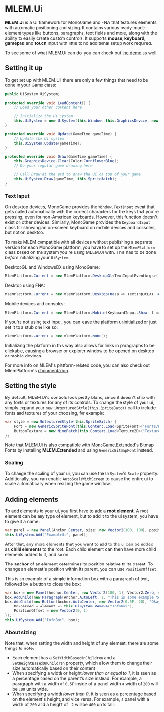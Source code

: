 # MLEM.Ui

**MLEM.Ui** is a Ui framework for MonoGame and FNA that features elements with automatic positioning and sizing. It contains various ready-made element types like buttons, paragraphs, text fields and more, along with the ability to easily create custom controls. It supports **mouse**, **keyboard**, **gamepad** and **touch** input with little to no additional setup work required.

To see some of what MLEM.Ui can do, you can check out [the demo](https://github.com/Ellpeck/MLEM/blob/main/Demos/UiDemo.cs) as well.

## Setting it up
To get set up with MLEM.Ui, there are only a few things that need to be done in your Game class:
```cs
public UiSystem UiSystem;

protected override void LoadContent() {
    // Load your other content here

    // Initialize the Ui system
    this.UiSystem = new UiSystem(this.Window, this.GraphicsDevice, new UntexturedStyle(this.SpriteBatch));
}

protected override void Update(GameTime gameTime) {
    // Update the Ui system
    this.UiSystem.Update(gameTime);
}

protected override void Draw(GameTime gameTime) {
    this.GraphicsDevice.Clear(Color.CornflowerBlue);
    // Do your regular game drawing here

    // Call Draw at the end to draw the Ui on top of your game
    this.UiSystem.Draw(gameTime, this.SpriteBatch);
}
```

### Text Input
On desktop devices, MonoGame provides the `Window.TextInput` event that gets called automatically with the correct characters for the keys that you're pressing, even for non-American keyboards. However, this function doesn't exist on other devices. Similarly, MonoGame provides the `KeyboardInput` class for showing an on-screen keyboard on mobile devices and consoles, but not on desktop.

To make MLEM compatible with all devices without publishing a separate version for each MonoGame platform, you have to set up the `MlemPlatform` class based on the system you're using MLEM.Ui with. This has to be done *before* initializing your `UiSystem`.

DesktopGL and WindowsDX using MonoGame:
```cs
MlemPlatform.Current = new MlemPlatform.DesktopGl<TextInputEventArgs>((w, c) => w.TextInput += c);
```
Desktop using FNA:
```cs
MlemPlatform.Current = new MlemPlatform.DesktopFna(a => TextInputEXT.TextInput += a);
```
Mobile devices and consoles:
```cs
MlemPlatform.Current = new MlemPlatform.Mobile(KeyboardInput.Show, l => this.StartActivity(new Intent(Intent.ActionView, Uri.Parse(l))));
```
If you're not using text input, you can leave the platform uninitialized or just set it to a stub one like so:
```cs
MlemPlatform.Current = new MlemPlatform.None();
```
Initializing the platform in this way also allows for links in paragraphs to be clickable, causing a browser or explorer window to be opened on desktop or mobile devices.

For more info on MLEM's platform-related code, you can also check out MlemPlatform's [documentation](https://mlem.ellpeck.de/api/MLEM.Misc.MlemPlatform).

## Setting the style
By default, MLEM.Ui's controls look pretty bland, since it doesn't ship with any fonts or textures for any of its controls. To change the style of your ui, simply expand your `new UntexturedStyle(this.SpriteBatch)` call to include fonts and textures of your choosing, for example:
```cs
var style = new UntexturedStyle(this.SpriteBatch) {
    Font = new GenericSpriteFont(this.Content.Load<SpriteFont>("Fonts/ExampleFont")),
    ButtonTexture = new NinePatch(this.Content.Load<Texture2D>("Textures/ExampleTexture"), padding: 1)
};
```
Note that MLEM.Ui is also compatible with [MonoGame.Extended](http://www.monogameextended.net/)'s Bitmap Fonts by installing **MLEM.Extended** and using `GenericBitmapFont` instead.

### Scaling
To change the scaling of your ui, you can use the `UiSystem`'s `Scale` property. Additionally, you can enable `AutoScaleWithScreen` to cause the entire ui to scale automatically when resizing the game window.

## Adding elements
To add elements to your ui, you first have to add a **root element**. A root element can be any type of element, but to add it to the ui system, you have to give it a name:
```cs
var panel = new Panel(Anchor.Center, size: new Vector2(100, 100), positionOffset: Vector2.Zero);
this.UiSystem.Add("ExampleUi", panel);
```
After that, any more elements that you want to add to the ui can be added as **child elements** to the root. Each child element can then have more child elements added to it, and so on.

The **anchor** of an element determines its position relative to its parent. To change an element's position within its parent, you can use `PositionOffset`.

This is an example of a simple information box with a paragraph of text, followed by a button to close the box:
```cs
var box = new Panel(Anchor.Center, new Vector2(100, 1), Vector2.Zero, setHeightBasedOnChildren: true);
box.AddChild(new Paragraph(Anchor.AutoLeft, 1, "This is some example text!"));
box.AddChild(new Button(Anchor.AutoCenter, new Vector2(0.5F, 20), "Okay") {
    OnPressed = element => this.UiSystem.Remove("InfoBox"),
    PositionOffset = new Vector2(0, 1)
});
this.UiSystem.Add("InfoBox", box);
```

### About sizing
Note that, when setting the width and height of any element, there are some things to note:
- Each element has a `SetWidthBasedOnChildren` and a `SetHeightBasedOnChildren` property, which allow them to change their size automatically based on their content
- When specifying a width or height *lower than or equal to 1*, it is seen as a percentage based on the parent's size instead. For example, a paragraph with a width of `0.5F` inside of a panel width a width of `200` will be `100` units wide.
- When specifying a width *lower than 0*, it is seen as a percentage based on the element's height, and vice versa. For example, a panel with a width of `200` and a height of `-2` will be `400` units tall.
